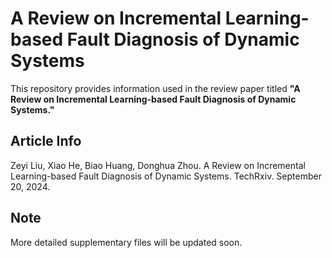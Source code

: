 # A Review on Incremental Learning-based Fault Diagnosis of Dynamic Systems

This repository provides information used in the review paper titled **"A Review on Incremental Learning-based Fault Diagnosis of Dynamic Systems."** 

## Article Info 
Zeyi Liu, Xiao He, Biao Huang, Donghua Zhou. A Review on Incremental Learning-based Fault Diagnosis of Dynamic Systems. TechRxiv. September 20, 2024.

## Note
More detailed supplementary files will be updated soon.
